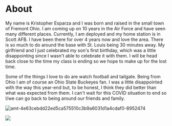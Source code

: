 # About 

My name is Kristopher Esparza and I was born and raised in the small town of Fremont Ohio. I am coming up on 10 years in the Air Force and have seen many different places. Currently, I am deployed and my home station is in Scott AFB. I have been there for over 4 years now and love the area. There is so much to do around the base with St. Louis being 30 minutes away. My girlfriend and I just celebrated my son's first birthday, which was a little disappointing since I wasn't able to celebrate it with them. I will be head back close to the time my class is ending so we hope to make up for the lost time. 

Some of the things I love to do are watch football and tailgate. Being from Ohio I am of course an Ohio State Buckeyes fan. I was a little disappointed with the way this year-end but, to be honest, I think they did better than what was expected from them. I can't wait for this COVID situation to end so I/we can go back to being around our friends and family. 

![amt-4e63cebdd22ed5ca575510c3b9a6031d1a4cdaf0-8952474](https://user-images.githubusercontent.com/79804131/109868695-031c3780-7c79-11eb-9630-65fed4c588ee.jpeg)

![](images/amt-4e63cebdd22ed5ca575510c3b9a6031d1a4cdaf0-8952474.jpeg)
